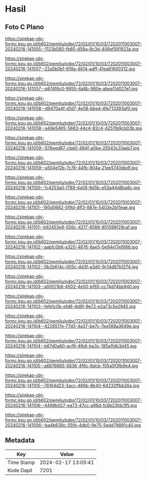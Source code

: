 # Hasil

## Foto C Plano

https://sirekap-obj-formc.kpu.go.id/b602/pemilu/pdpr/72/02/01/10/03/7202011003007-20240216-141055--1123b580-fb65-458a-9c3d-406ef591923a.jpg

https://sirekap-obj-formc.kpu.go.id/b602/pemilu/pdpr/72/02/01/10/03/7202011003007-20240216-141057--22a5b0b1-619a-4614-adff-41ea61600312.jpg

https://sirekap-obj-formc.kpu.go.id/b602/pemilu/pdpr/72/02/01/10/03/7202011003007-20240216-141057--a874f6c0-9955-4a8b-980e-abea11d027e1.jpg

https://sirekap-obj-formc.kpu.go.id/b602/pemilu/pdpr/72/02/01/10/03/7202011003007-20240216-141058--d9470a4f-d1d7-4e58-bbed-4fe713393af0.jpg

https://sirekap-obj-formc.kpu.go.id/b602/pemilu/pdpr/72/02/01/10/03/7202011003007-20240216-141058--a49e5465-5683-44c4-82c4-42511b9cb03b.jpg

https://sirekap-obj-formc.kpu.go.id/b602/pemilu/pdpr/72/02/01/10/03/7202011003007-20240216-141059--576eed87-cbe0-484f-a0be-25543c31aeb7.jpg

https://sirekap-obj-formc.kpu.go.id/b602/pemilu/pdpr/72/02/01/10/03/7202011003007-20240216-141059--a504e12b-7c76-44fb-904a-21ee5740dedf.jpg

https://sirekap-obj-formc.kpu.go.id/b602/pemilu/pdpr/72/02/01/10/03/7202011003007-20240216-141100--1c4253a0-f789-4a58-8d5b-e53a44d8ba8c.jpg

https://sirekap-obj-formc.kpu.go.id/b602/pemilu/pdpr/72/02/01/10/03/7202011003007-20240216-141101--195d0682-5f9d-4ff3-887e-5403e2b11eae.jpg

https://sirekap-obj-formc.kpu.go.id/b602/pemilu/pdpr/72/02/01/10/03/7202011003007-20240216-141101--b92453e9-556c-4217-8588-851598f29caf.jpg

https://sirekap-obj-formc.kpu.go.id/b602/pemilu/pdpr/72/02/01/10/03/7202011003007-20240216-141102--aabfc0b6-a320-4876-8ae5-0e84e17ef686.jpg

https://sirekap-obj-formc.kpu.go.id/b602/pemilu/pdpr/72/02/01/10/03/7202011003007-20240216-141102--0b2b614c-005c-4d3f-a3d0-9c14d67b1274.jpg

https://sirekap-obj-formc.kpu.go.id/b602/pemilu/pdpr/72/02/01/10/03/7202011003007-20240216-141103--a00f21b8-4502-4e00-bf65-cc74d74bb840.jpg

https://sirekap-obj-formc.kpu.go.id/b602/pemilu/pdpr/72/02/01/10/03/7202011003007-20240216-141103--fefe1c0b-efd6-4d9f-9e72-e2a73c5e2945.jpg

https://sirekap-obj-formc.kpu.go.id/b602/pemilu/pdpr/72/02/01/10/03/7202011003007-20240216-141104--4226517e-77d3-4a37-be7c-7ee568a3649e.jpg

https://sirekap-obj-formc.kpu.go.id/b602/pemilu/pdpr/72/02/01/10/03/7202011003007-20240216-141104--b67d0a80-acf9-4fb6-be3c-185a1fdb3d45.jpg

https://sirekap-obj-formc.kpu.go.id/b602/pemilu/pdpr/72/02/01/10/03/7202011003007-20240216-141105--a6876665-5836-4f6c-8dcb-105a0f3fb9e4.jpg

https://sirekap-obj-formc.kpu.go.id/b602/pemilu/pdpr/72/02/01/10/03/7202011003007-20240216-141105--76164d23-3acc-466b-8b40-64232ffbb26a.jpg

https://sirekap-obj-formc.kpu.go.id/b602/pemilu/pdpr/72/02/01/10/03/7202011003007-20240216-141106--4499b027-ea73-47cc-a98d-fc6b23fdc1f5.jpg

https://sirekap-obj-formc.kpu.go.id/b602/pemilu/pdpr/72/02/01/10/03/7202011003007-20240216-141056--ba4b639c-55fb-4db0-9e75-5edd79891c40.jpg


## Metadata

| Key        | Value               |
| ---------- | ------------------- |
| Time Stamp | 2024-02-17 13:05:41 |
| Kode Dapil | 7201                |



